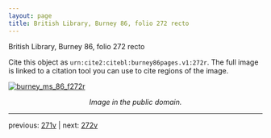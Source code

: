 ```yaml
---
layout: page
title: British Library, Burney 86, folio 272 recto
---
```


British Library, Burney 86, folio 272 recto

Cite this object as `urn:cite2:citebl:burney86pages.v1:272r`.  The full image is linked to a citation tool you can use to cite regions of the image.

[![burney_ms_86_f272r](http://www.homermultitext.org/iipsrv?IIIF=/project/homer/pyramidal/deepzoom/citebl/burney86imgs/v1/burney_ms_86_f272r.tif/full/800,/0/default.jpg)](http://www.homermultitext.org/ict2/?urn=urn:cite2:citebl:burney86imgs.v1:burney_ms_86_f272r) 

<p style="text-align: center; font-style: italic;">Image in the public domain.</p>

---

previous: [271v](../271v/) | next: [272v](../272v/)